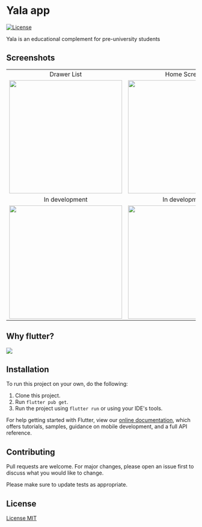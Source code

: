 # Yala app


[![License](http://img.shields.io/:license-mit-blue.svg)](http://doge.mit-license.org)


Yala is an educational complement for pre-university students

## Screenshots

|     |     |    |
| :-: | :-: |:-: |
|  Drawer List | Home Screen | In development |
| <img src="./assets/toReadme/drawer.gif" height="300" /> | <img src="./assets/toReadme/home.gif" height="300" /> | <img src="https://res.cloudinary.com/practicaldev/image/fetch/s--q_2oTDPt--/c_limit%2Cf_auto%2Cfl_progressive%2Cq_66%2Cw_880/https://mariacorpeno.com/wp-content/uploads/2020/09/catcoffee.gif" height="300" /> |
|  In development | In development | In development |
| <img src="https://res.cloudinary.com/practicaldev/image/fetch/s--q_2oTDPt--/c_limit%2Cf_auto%2Cfl_progressive%2Cq_66%2Cw_880/https://mariacorpeno.com/wp-content/uploads/2020/09/catcoffee.gif" height="300" /> | <img src="https://res.cloudinary.com/practicaldev/image/fetch/s--q_2oTDPt--/c_limit%2Cf_auto%2Cfl_progressive%2Cq_66%2Cw_880/https://mariacorpeno.com/wp-content/uploads/2020/09/catcoffee.gif" height="300" /> | <img src="https://res.cloudinary.com/practicaldev/image/fetch/s--q_2oTDPt--/c_limit%2Cf_auto%2Cfl_progressive%2Cq_66%2Cw_880/https://mariacorpeno.com/wp-content/uploads/2020/09/catcoffee.gif" height="300" /> |
## Why flutter?

![](https://res.cloudinary.com/practicaldev/image/fetch/s--fNF5kHce--/c_limit%2Cf_auto%2Cfl_progressive%2Cq_66%2Cw_880/https://dev-to-uploads.s3.amazonaws.com/i/j0nesadfz9fifxyd15mr.gif)

## Installation

To run this project on your own, do the following: 
1. Clone this project.
2. Run `flutter pub get`.
3. Run the project using `flutter run` or using your IDE's tools.

For help getting started with Flutter, view our
[online documentation](https://flutter.dev/docs), which offers tutorials,
samples, guidance on mobile development, and a full API reference.

## Contributing
Pull requests are welcome. For major changes, please open an issue first to discuss what you would like to change.

Please make sure to update tests as appropriate.

## License
[License MIT](https://choosealicense.com/licenses/mit/)